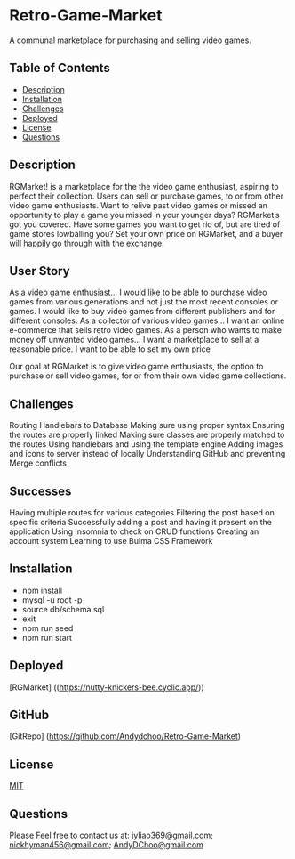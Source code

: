 # Retro-Game-Market
A communal marketplace for purchasing and selling video games.

## Table of Contents
  * [Description](#description)
  * [Installation](#Installation)
  * [Challenges](#challenges)
  * [Deployed](#Deployed)
  * [License](#license)
  * [Questions](#questions)

## Description
RGMarket! is a marketplace for the the video game enthusiast, aspiring to perfect their collection. Users can sell or purchase games, to or from other video game enthusiasts.
Want to relive past video games or missed an opportunity to play a game you missed in your younger days? RGMarket’s got you covered.
Have some games you want to get rid of, but are tired of game stores lowballing you? Set your own price on RGMarket, and a buyer will happily go through with the exchange.

## User Story


As a video game enthusiast...
I would like to be able to purchase video games from various generations and not just the most recent consoles or games.
I would like to buy video games from different publishers and for different consoles.
As a collector of various video games...
I want an online e-commerce that sells retro video games.
As a person who wants to make money off unwanted video games...
I want a marketplace to sell at a reasonable price.
I want to be able to set my own price

Our goal at RGMarket is to give video game enthusiasts, the option to purchase or sell video games, for or from their own video game collections.

## Challenges
Routing Handlebars to Database
Making sure using proper syntax
Ensuring the routes are properly linked
Making sure classes are properly matched to  the routes
Using handlebars and using the template engine
Adding images and icons to server instead of locally
Understanding GitHub and preventing Merge conflicts

## Successes
Having multiple routes for various categories
Filtering the post based on specific criteria
Successfully adding a post and having it present on the application
Using Insomnia to check on CRUD functions
Creating an account system
Learning to use Bulma CSS Framework

## Installation
* npm install
* mysql -u root -p
* source db/schema.sql
* exit
* npm run seed 
* npm run start

## Deployed
[RGMarket] ((https://nutty-knickers-bee.cyclic.app/))

## GitHub
[GitRepo] (https://github.com/Andydchoo/Retro-Game-Market)

## License
[MIT](https://opensource.org/licenses/MIT)

## Questions
Please Feel free to contact us at:
jyliao369@gmail.com;
nickhyman456@gmail.com; 
AndyDChoo@gmail.com
